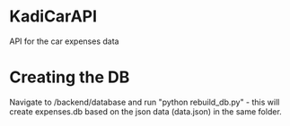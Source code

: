 KadiCarAPI
==========

API for the car expenses data

# Creating the DB
Navigate to /backend/database and run "python rebuild_db.py" - this will create expenses.db based on the json data (data.json) in the same folder.